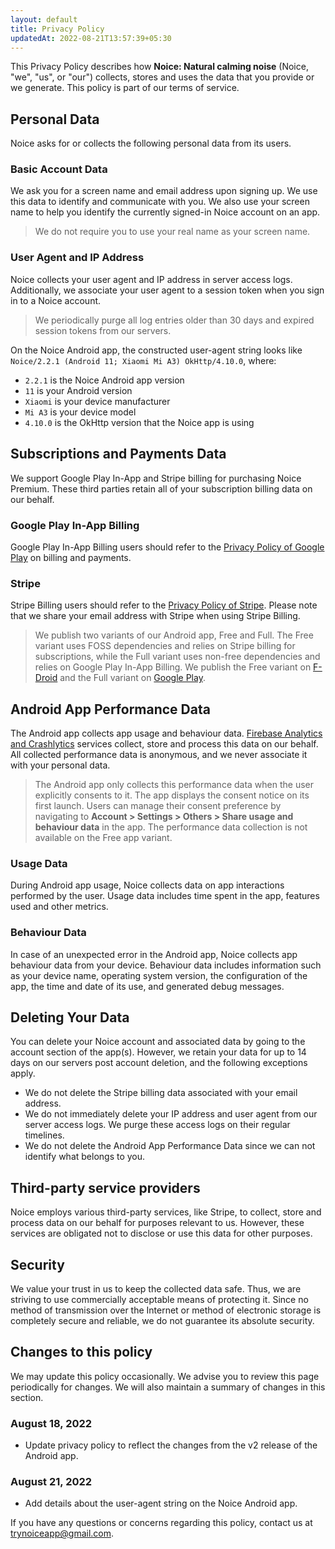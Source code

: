 ```yaml
---
layout: default
title: Privacy Policy
updatedAt: 2022-08-21T13:57:39+05:30
---
```


This Privacy Policy describes how **Noice: Natural calming noise** (Noice, "we",
"us", or "our") collects, stores and uses the data that you provide or we
generate. This policy is part of our terms of service.

## Personal Data

Noice asks for or collects the following personal data from its users.

### Basic Account Data

We ask you for a screen name and email address upon signing up. We use this data
to identify and communicate with you. We also use your screen name to help you
identify the currently signed-in Noice account on an app.

> We do not require you to use your real name as your screen name.

### User Agent and IP Address

Noice collects your user agent and IP address in server access logs.
Additionally, we associate your user agent to a session token when you sign in
to a Noice account.

> We periodically purge all log entries older than 30 days and expired session
> tokens from our servers.

On the Noice Android app, the constructed user-agent string looks like `Noice/2.2.1
(Android 11; Xiaomi Mi A3) OkHttp/4.10.0`, where:

- `2.2.1` is the Noice Android app version
- `11` is your Android version
- `Xiaomi` is your device manufacturer
- `Mi A3` is your device model
- `4.10.0` is the OkHttp version that the Noice app is using

## Subscriptions and Payments Data

We support Google Play In-App and Stripe billing for purchasing Noice Premium.
These third parties retain all of your subscription billing data on our behalf.

### Google Play In-App Billing

Google Play In-App Billing users should refer to the [Privacy Policy of Google
Play](https://policies.google.com/privacy) on billing and payments.

### Stripe

Stripe Billing users should refer to the [Privacy Policy of
Stripe](https://stripe.com/privacy). Please note that we share your email
address with Stripe when using Stripe Billing.

> We publish two variants of our Android app, Free and Full. The Free variant
> uses FOSS dependencies and relies on Stripe billing for subscriptions, while
> the Full variant uses non-free dependencies and relies on Google Play In-App
> Billing. We publish the Free variant on
> [F-Droid](https://f-droid.org/app/com.github.ashutoshgngwr.noice) and the Full
> variant on [Google
> Play](https://play.google.com/store/apps/details?id=com.github.ashutoshgngwr.noice).

## Android App Performance Data

The Android app collects app usage and behaviour data. [Firebase Analytics and
Crashlytics](https://firebase.google.com/products-engage) services collect,
store and process this data on our behalf. All collected performance data is
anonymous, and we never associate it with your personal data.

> The Android app only collects this performance data when the user explicitly
> consents to it. The app displays the consent notice on its first launch. Users
> can manage their consent preference by navigating to **Account > Settings >
> Others > Share usage and behaviour data** in the app. The performance data
> collection is not available on the Free app variant.

### Usage Data

During Android app usage, Noice collects data on app interactions performed by
the user. Usage data includes time spent in the app, features used and other
metrics.

### Behaviour Data

In case of an unexpected error in the Android app, Noice collects app behaviour
data from your device. Behaviour data includes information such as your device
name, operating system version, the configuration of the app, the time and date
of its use, and generated debug messages.

## Deleting Your Data

You can delete your Noice account and associated data by going to the account
section of the app(s). However, we retain your data for up to 14 days on our
servers post account deletion, and the following exceptions apply.

- We do not delete the Stripe billing data associated with your email address.
- We do not immediately delete your IP address and user agent from our server
  access logs. We purge these access logs on their regular timelines.
- We do not delete the Android App Performance Data since we can not identify
  what belongs to you.

## Third-party service providers

Noice employs various third-party services, like Stripe, to collect, store and
process data on our behalf for purposes relevant to us. However, these services
are obligated not to disclose or use this data for other purposes.

## Security

We value your trust in us to keep the collected data safe. Thus, we are striving
to use commercially acceptable means of protecting it. Since no method of
transmission over the Internet or method of electronic storage is completely
secure and reliable, we do not guarantee its absolute security.

## Changes to this policy

We may update this policy occasionally. We advise you to review this page
periodically for changes. We will also maintain a summary of changes in this
section.

### August 18, 2022

- Update privacy policy to reflect the changes from the v2 release of the
  Android app.

### August 21, 2022

- Add details about the user-agent string on the Noice Android app.

If you have any questions or concerns regarding this policy, contact us at
[trynoiceapp@gmail.com](mailto:trynoiceapp@gmail.com).
